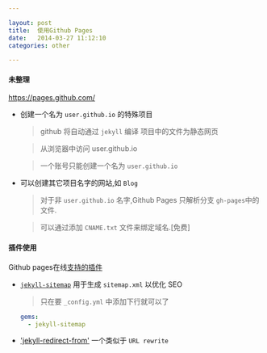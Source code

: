 ```yaml
---

layout: post
title:  使用Github Pages
date:   2014-03-27 11:12:10
categories: other

---
```


#### 未整理 

 https://pages.github.com/

 * 创建一个名为 `user.github.io` 的特殊项目

	> github 将自动通过 `jekyll` 编译 项目中的文件为静态网页
	
	> 从浏览器中访问 user.github.io
	
	> 一个账号只能创建一个名为 `user.github.io`
	
 * 可以创建其它项目名字的网站,如 `Blog`

	> 对于非 `user.github.io` 名字,Github Pages 只解析分支 `gh-pages`中的文件.
	
	> 可以通过添加 `CNAME.txt` 文件来绑定域名.[免费]
	
	
<!-- more -->

#### 插件使用

 Github pages在线[支持的插件](https://pages.github.com/versions/)

 * [`jekyll-sitemap`](https://github.com/jekyll/jekyll-sitemap) 用于生成 `sitemap.xml` 以优化 SEO

	> 只在要 `_config.yml` 中添加下行就可以了
	```yml
	gems:
	  - jekyll-sitemap
	```


 * ['jekyll-redirect-from'](https://github.com/jekyll/jekyll-redirect-from) 一个类似于 `URL rewrite` 
